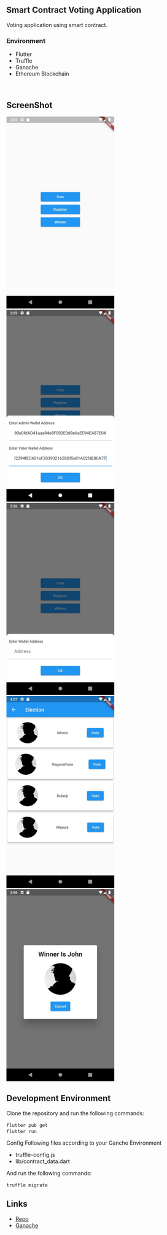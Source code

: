 ## Smart Contract Voting Application

Voting application using smart contract. 

### Environment

- Flutter
- Truffle
- Ganache
- Ethereum Blockchain

<br>


## ScreenShot

<img src="images/img1.jpg" height="500em" />&nbsp;<img src="images/img2.jpg" height="500em" />&nbsp;<img src="images/img3.jpg" height="500em" />&nbsp;<img src="images/img4.jpg" height="500em" />&nbsp;<img src="images/img5.jpg" height="500em" />


## Development Environment
Clone the repository and run the following commands:
```
flutter pub get
flutter run
```

Config Following files according to your Ganche Environment

- truffle-config.js 
- lib/contract_data.dart 

And run the following commands:

```
truffle migrate
```

## Links

* [Repo](https://github.com/nihara96/flutter_voting_app.git)
* [Ganache](https://trufflesuite.com/ganache/)
